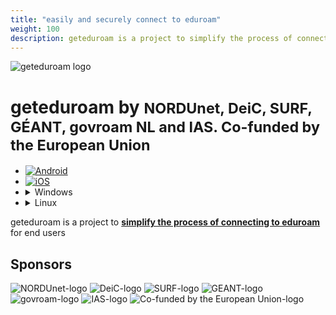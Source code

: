 ```yaml
---
title: "easily and securely connect to eduroam"
weight: 100
description: geteduroam is a project to simplify the process of connecting to eduroam for end users
---
```


<div><img src="geteduroam.png" alt="geteduroam logo" class="sidelogo"></div>
<h1 class="landing-title">geteduroam
	<span>by</span>
	<small>NORDUnet, DeiC, SURF, GÉANT, govroam NL and IAS. Co-funded by the European Union</small></h1>

<ul class="download-buttons">
<li><a class="download-button-android" href="https://play.google.com/store/apps/details?id=app.eduroam.geteduroam"><img src="download/google-play-badge-2.png" alt="Android"></a>
<li><a class="download-button-ios" href="https://apps.apple.com/app/geteduroam/id1504076137"><img src="download/Download_on_the_App_Store_Badge_US-UK_RGB_blk_092917.svg" alt="iOS"></a>
<li><details class="download-button-windows"><summary>Windows</summary>
	<ul>
		<li><a href="https://dl.eduroam.app/windows/amd64/geteduroam.exe">Intel/AMD</a>
		<li><a href="https://dl.eduroam.app/windows/arm64/geteduroam.exe">ARM</a>
		<li><a href="https://github.com/geteduroam/windows-app/releases">⎋ GitHub</a>
	</ul>
</details>
<li><details class="download-button-linux"><summary>Linux</summary>
	<ul>
		<li><a href="https://github.com/geteduroam/linux-app/releases">⎋ GitHub</a>
	</ul>
</details>
</ul>

geteduroam is a project to **[simplify the process of connecting to eduroam](about/goals/)** for end users

## Sponsors

<p class="sponsors">
<img src="sponsors/nordunet.png" alt="NORDUnet-logo">
<img src="sponsors/deic.svg" alt="DeiC-logo">
<img src="sponsors/surf.svg" alt="SURF-logo">
<img src="sponsors/geant.svg" alt="GEANT-logo" class="opaque">
<img src="sponsors/govroam.png" alt="govroam-logo">
<img src="sponsors/ias.png" alt="IAS-logo">
<img src="sponsors/co-funded-eu.svg" alt="Co-funded by the European Union-logo" class="opaque">
</p>
